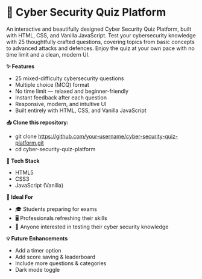 # 🔐 Cyber Security Quiz Platform

An interactive and beautifully designed Cyber Security Quiz Platform, built with HTML, CSS, and Vanilla JavaScript.
Test your cybersecurity knowledge with 25 thoughtfully crafted questions, covering topics from basic concepts to advanced attacks and defences.
Enjoy the quiz at your own pace with no time limit and a clean, modern UI.



**✨ Features**

  - 25 mixed-difficulty cybersecurity questions
  - Multiple choice (MCQ) format
  - No time limit — relaxed and beginner-friendly
  - Instant feedback after each question
  - Responsive, modern, and intuitive UI
  - Built entirely with HTML, CSS, and Vanilla JavaScript



**📥 Clone this repository:**

  - git clone https://github.com/your-username/cyber-security-quiz-platform.git
  - cd cyber-security-quiz-platform



**🧰 Tech Stack**

  - HTML5
  - CSS3
  - JavaScript (Vanilla)



**🧪 Ideal For**

  - 🎓 Students preparing for exams
  - 🖥️ Professionals refreshing their skills
  - 🧠 Anyone interested in testing their cyber security knowledge



**💡 Future Enhancements**

  - Add a timer option
  - Add score saving & leaderboard
  - Include more questions & categories
  - Dark mode toggle
